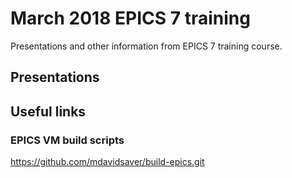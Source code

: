 # March 2018 EPICS 7 training

Presentations and other information from EPICS 7 training course.

## Presentations

## Useful links

### EPICS VM build scripts

https://github.com/mdavidsaver/build-epics.git
